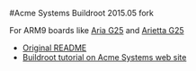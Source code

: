 #Acme Systems Buildroot 2015.05 fork

For ARM9 boards like [Aria G25](http://www.acmesystems.it/aria) and 
[Arietta G25](http://www.acmesystems.it/arietta)

* [Original README](/README)
* [Buildroot tutorial on Acme Systems web site](http://www.acmesystems.it/tutorials)


